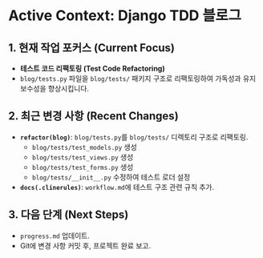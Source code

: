 # Active Context: Django TDD 블로그

## 1. 현재 작업 포커스 (Current Focus)

- **테스트 코드 리팩토링 (Test Code Refactoring)**
- `blog/tests.py` 파일을 `blog/tests/` 패키지 구조로 리팩토링하여 가독성과 유지보수성을 향상시킵니다.

## 2. 최근 변경 사항 (Recent Changes)

- **`refactor(blog)`**: `blog/tests.py`를 `blog/tests/` 디렉토리 구조로 리팩토링.
  - `blog/tests/test_models.py` 생성
  - `blog/tests/test_views.py` 생성
  - `blog/tests/test_forms.py` 생성
  - `blog/tests/__init__.py` 수정하여 테스트 로더 설정
- **`docs(.clinerules)`**: `workflow.md`에 테스트 구조 관련 규칙 추가.

## 3. 다음 단계 (Next Steps)

- `progress.md` 업데이트.
- Git에 변경 사항 커밋 후, 프로젝트 완료 보고.
